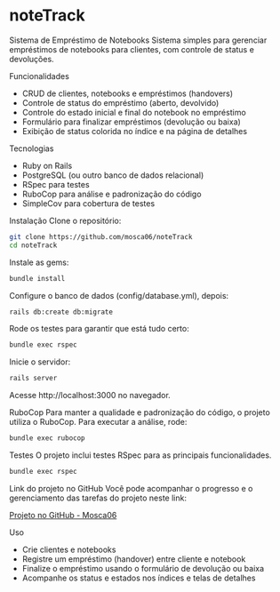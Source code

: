 # noteTrack
Sistema de Empréstimo de Notebooks
Sistema simples para gerenciar empréstimos de notebooks para clientes, com controle de status e devoluções.

Funcionalidades
- CRUD de clientes, notebooks e empréstimos (handovers)
- Controle de status do empréstimo (aberto, devolvido)
- Controle do estado inicial e final do notebook no empréstimo
- Formulário para finalizar empréstimos (devolução ou baixa)
- Exibição de status colorida no índice e na página de detalhes

Tecnologias
- Ruby on Rails
- PostgreSQL (ou outro banco de dados relacional)
- RSpec para testes
- RuboCop para análise e padronização do código
- SimpleCov para cobertura de testes

Instalação
Clone o repositório:

```bash
git clone https://github.com/mosca06/noteTrack
cd noteTrack
```

Instale as gems:

```bash
bundle install
```
Configure o banco de dados (config/database.yml), depois:
```bash
rails db:create db:migrate
```
Rode os testes para garantir que está tudo certo:

```bash
bundle exec rspec
```
Inicie o servidor:

```bash
rails server
```
Acesse http://localhost:3000 no navegador.

RuboCop
Para manter a qualidade e padronização do código, o projeto utiliza o RuboCop. Para executar a análise, rode:

```bash
bundle exec rubocop
```
Testes
O projeto inclui testes RSpec para as principais funcionalidades.

```bash
bundle exec rspec
```
Link do projeto no GitHub
Você pode acompanhar o progresso e o gerenciamento das tarefas do projeto neste link:

[Projeto no GitHub - Mosca06](https://github.com/users/mosca06/projects/12/)

Uso
- Crie clientes e notebooks
- Registre um empréstimo (handover) entre cliente e notebook
- Finalize o empréstimo usando o formulário de devolução ou baixa
- Acompanhe os status e estados nos índices e telas de detalhes


